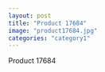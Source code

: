 ```yaml
---
layout: post
title: "Product 17684"
image: "product17684.jpg"
categories: "category1"
---
```

Product 17684
